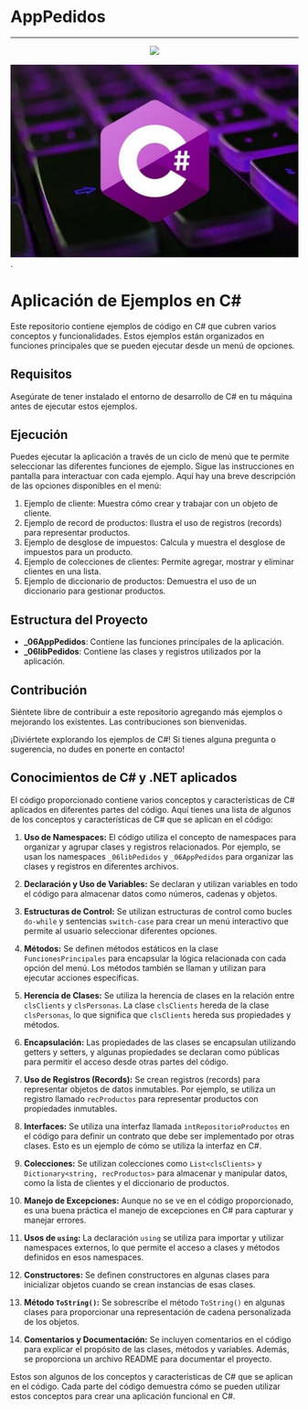 # AppPedidos
<hr>

<p align="center">
   <img src="http://img.shields.io/static/v1?label=STATUS&message=IN%20PROGRESS&color=RED&style=for-the-badge" #vitrinedev/>
</p>



![image.net](https://github.com/luisjacobpy/06AppPedidos_POO_C-SHARP/blob/main/CSHARP.jpeg).

# Aplicación de Ejemplos en C#

Este repositorio contiene ejemplos de código en C# que cubren varios conceptos y funcionalidades. Estos ejemplos están organizados en funciones principales que se pueden ejecutar desde un menú de opciones.

## Requisitos

Asegúrate de tener instalado el entorno de desarrollo de C# en tu máquina antes de ejecutar estos ejemplos.

## Ejecución

Puedes ejecutar la aplicación a través de un ciclo de menú que te permite seleccionar las diferentes funciones de ejemplo. Sigue las instrucciones en pantalla para interactuar con cada ejemplo. Aquí hay una breve descripción de las opciones disponibles en el menú:

1. Ejemplo de cliente: Muestra cómo crear y trabajar con un objeto de cliente.
2. Ejemplo de record de productos: Ilustra el uso de registros (records) para representar productos.
3. Ejemplo de desglose de impuestos: Calcula y muestra el desglose de impuestos para un producto.
4. Ejemplo de colecciones de clientes: Permite agregar, mostrar y eliminar clientes en una lista.
5. Ejemplo de diccionario de productos: Demuestra el uso de un diccionario para gestionar productos.

## Estructura del Proyecto

- **_06AppPedidos**: Contiene las funciones principales de la aplicación.
- **_06libPedidos**: Contiene las clases y registros utilizados por la aplicación.

## Contribución

Siéntete libre de contribuir a este repositorio agregando más ejemplos o mejorando los existentes. Las contribuciones son bienvenidas.

¡Diviértete explorando los ejemplos de C#! Si tienes alguna pregunta o sugerencia, no dudes en ponerte en contacto!

## Conocimientos de C# y .NET aplicados

El código proporcionado contiene varios conceptos y características de C# aplicados en diferentes partes del código. Aquí tienes una lista de algunos de los conceptos y características de C# que se aplican en el código:

1. **Uso de Namespaces:** El código utiliza el concepto de namespaces para organizar y agrupar clases y registros relacionados. Por ejemplo, se usan los namespaces `_06libPedidos` y `_06AppPedidos` para organizar las clases y registros en diferentes archivos.

2. **Declaración y Uso de Variables:** Se declaran y utilizan variables en todo el código para almacenar datos como números, cadenas y objetos.

3. **Estructuras de Control:** Se utilizan estructuras de control como bucles `do-while` y sentencias `switch-case` para crear un menú interactivo que permite al usuario seleccionar diferentes opciones.

4. **Métodos:** Se definen métodos estáticos en la clase `FuncionesPrincipales` para encapsular la lógica relacionada con cada opción del menú. Los métodos también se llaman y utilizan para ejecutar acciones específicas.

5. **Herencia de Clases:** Se utiliza la herencia de clases en la relación entre `clsClients` y `clsPersonas`. La clase `clsClients` hereda de la clase `clsPersonas`, lo que significa que `clsClients` hereda sus propiedades y métodos.

6. **Encapsulación:** Las propiedades de las clases se encapsulan utilizando getters y setters, y algunas propiedades se declaran como públicas para permitir el acceso desde otras partes del código.

7. **Uso de Registros (Records):** Se crean registros (records) para representar objetos de datos inmutables. Por ejemplo, se utiliza un registro llamado `recProductos` para representar productos con propiedades inmutables.

8. **Interfaces:** Se utiliza una interfaz llamada `intRepositorioProductos` en el código para definir un contrato que debe ser implementado por otras clases. Esto es un ejemplo de cómo se utiliza la interfaz en C#.

9. **Colecciones:** Se utilizan colecciones como `List<clsClients>` y `Dictionary<string, recProductos>` para almacenar y manipular datos, como la lista de clientes y el diccionario de productos.

10. **Manejo de Excepciones:** Aunque no se ve en el código proporcionado, es una buena práctica el manejo de excepciones en C# para capturar y manejar errores.

11. **Usos de `using`:** La declaración `using` se utiliza para importar y utilizar namespaces externos, lo que permite el acceso a clases y métodos definidos en esos namespaces.

12. **Constructores:** Se definen constructores en algunas clases para inicializar objetos cuando se crean instancias de esas clases.

13. **Método `ToString()`:** Se sobrescribe el método `ToString()` en algunas clases para proporcionar una representación de cadena personalizada de los objetos.

14. **Comentarios y Documentación:** Se incluyen comentarios en el código para explicar el propósito de las clases, métodos y variables. Además, se proporciona un archivo README para documentar el proyecto.

Estos son algunos de los conceptos y características de C# que se aplican en el código. Cada parte del código demuestra cómo se pueden utilizar estos conceptos para crear una aplicación funcional en C#.





